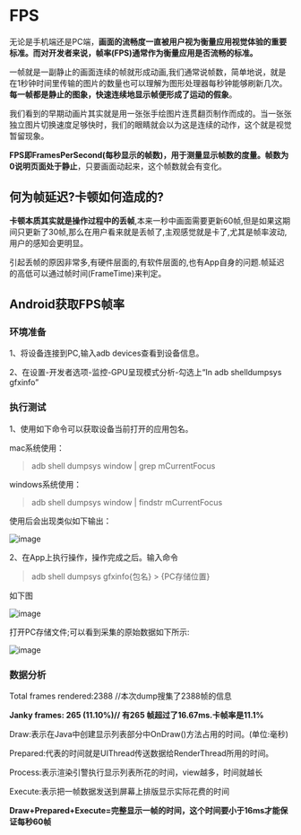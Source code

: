 # FPS

无论是手机端还是PC端，**画面的流畅度一直被用户视为衡量应用视觉体验的重要标准。而对开发者来说，帧率(FPS)通常作为衡量应用是否流畅的标准。**

一帧就是一副静止的画面连续的帧就形成动画,我们通常说帧数，简单地说，就是在1秒钟时间里传输的图片的数量也可以理解为图形处理器每秒钟能够刷新几次。**每一帧都是静止的图象，快速连续地显示帧便形成了运动的假象**。

我们看到的早期动画片其实就是用一张张手绘图片连贯翻页制作而成的。当一张张独立图片切换速度足够快时，我们的眼睛就会以为这是连续的动作，这个就是视觉暂留现象。

**FPS即FramesPerSecond(每秒显示的帧数)，用于测量显示帧数的度量。帧数为0说明页面处于静止**，只要画面动起来，这个帧数就会有变化。

## 何为帧延迟?卡顿如何造成的?

**卡顿本质其实就是操作过程中的丢帧**,本来一秒中画面需要更新60帧,但是如果这期间只更新了30帧,那么在用户看来就是丢帧了,主观感觉就是卡了,尤其是帧率波动,用户的感知会更明显。

引起丢帧的原因非常多,有硬件层面的,有软件层面的,也有App自身的问题.帧延迟的高低可以通过帧时间(FrameTime)来判定。

## Android获取FPS帧率

### 环境准备

1、将设备连接到PC,输入adb devices查看到设备信息。

2、在设置-开发者选项-监控-GPU呈现模式分析-勾选上“In adb shelldumpsys gfxinfo”

### 执行测试

1、使用如下命令可以获取设备当前打开的应用包名。

mac系统使用：

>adb shell dumpsys window | grep mCurrentFocus

windows系统使用：

>adb shell dumpsys window | findstr mCurrentFocus

使用后会出现类似如下输出：

![image](https://github.com/user-attachments/assets/b24acded-c6e7-47c8-a744-a2d9f87210c7)


2、在App上执行操作，操作完成之后。输入命令

>adb shell dumpsys gfxinfo{包名} > {PC存储位置}

如下图

![image](https://github.com/user-attachments/assets/88b31e6c-293d-4df5-9259-34d41f5b9dc0)


打开PC存储文件;可以看到采集的原始数据如下所示:

![image](https://github.com/user-attachments/assets/bdb270a6-50e2-4887-9aaf-18a9f54edab3)


### 数据分析



Total frames rendered:2388 //本次dump搜集了2388帧的信息

**Janky frames: 265 (11.10%)// 有265 帧超过了16.67ms.卡帧率是11.1%**

Draw:表示在Java中创建显示列表部分中OnDraw()方法占用的时间。(单位:毫秒)

Prepared:代表的时间就是UIThread传送数据给RenderThread所用的时间。

Process:表示渲染引警执行显示列表所花的时间，view越多，时间就越长

Execute:表示把一帧数据发送到屏幕上排版显示实际花费的时间

**Draw+Prepared+Execute=完整显示一帧的时间，这个时间要小于16ms才能保证每秒60帧**


